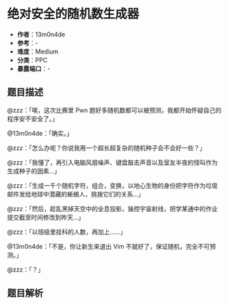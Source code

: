 # 绝对安全的随机数生成器

- **作者**：13m0n4de
- **参考**：-
- **难度**：Medium
- **分类**：PPC
- **暴露端口**：-

## 题目描述

@zzz：「唉，这次比赛里 Pwn 题好多随机数都可以被预测，我都开始怀疑自己的程序安不安全了。」

@13m0n4de：「确实。」

@zzz：「怎么办呢？你说我用一个超长超复杂的随机种子会不会好一些？」

@zzz：「我懂了，再引入电脑风扇噪声、键盘敲击声音以及室友半夜的怪叫作为生成种子的因素...」

@zzz：「生成一千个随机字符，组合，变换，以地心生物的身份把字符作为垃圾邮件发给地球中潜藏的蜥蜴人，挑拨它们的关系...」

@zzz：「然后，趁乱黑掉天空中的全息投影，操控宇宙射线，把学某通中的作业提交截至时间修改到昨天...」

@zzz：「以班级里挂科的人数，再加上......」

@13m0n4de：「不是，你让新生来退出 Vim 不就好了，保证随机，完全不可预测。」

@zzz：「？」

## 题目解析

